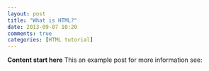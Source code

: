 ```yaml
---
layout: post
title: "What is HTML?"
date: 2013-09-07 10:20
comments: true
categories: [HTML tutorial]
---
```


**Content start here**
This an example post for more information see: